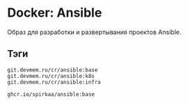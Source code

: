 # Docker: Ansible

Образ для разработки и развертывания проектов Ansible.

## Тэги

    git.devmem.ru/cr/ansible:base
    git.devmem.ru/cr/ansible:k8s
    git.devmem.ru/cr/ansible:infra

    ghcr.io/spirkaa/ansible:base
